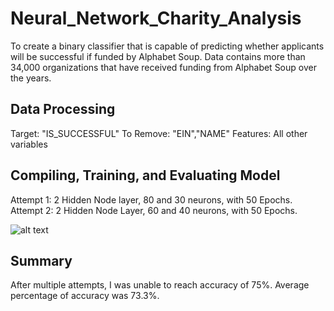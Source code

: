 # Neural_Network_Charity_Analysis

To create a binary classifier that is capable of predicting whether applicants will be successful if funded by Alphabet Soup.
Data contains more than 34,000 organizations that have received funding from Alphabet Soup over the years.

## Data Processing
Target: "IS_SUCCESSFUL" To Remove: "EIN","NAME" Features: All other variables

## Compiling, Training, and Evaluating Model
Attempt 1: 2 Hidden Node layer, 80 and 30 neurons, with 50 Epochs.
Attempt 2: 2 Hidden Node Layer, 60 and 40 neurons, with 50 Epochs. 

![alt text](/Image)

## Summary

After multiple attempts, I was unable to reach accuracy of 75%.
Average percentage of accuracy was 73.3%.
